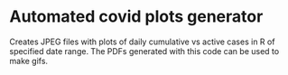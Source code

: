 # Automated covid plots generator
Creates JPEG files with plots of daily cumulative vs active cases in R of specified date range.
The PDFs generated with this code can be used to make gifs.
